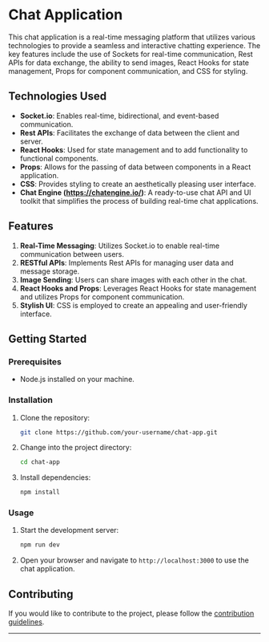 # Chat Application 

This chat application is a real-time messaging platform that utilizes various technologies to provide a seamless and interactive chatting experience. The key features include the use of Sockets for real-time communication, Rest APIs for data exchange, the ability to send images, React Hooks for state management, Props for component communication, and CSS for styling.

## Technologies Used

- **Socket.io**: Enables real-time, bidirectional, and event-based communication.
- **Rest APIs**: Facilitates the exchange of data between the client and server.
- **React Hooks**: Used for state management and to add functionality to functional components.
- **Props**: Allows for the passing of data between components in a React application.
- **CSS**: Provides styling to create an aesthetically pleasing user interface.
- **Chat Engine (https://chatengine.io/)**: A ready-to-use chat API and UI toolkit that simplifies the process of building real-time chat applications.

## Features

1. **Real-Time Messaging**: Utilizes Socket.io to enable real-time communication between users.
2. **RESTful APIs**: Implements Rest APIs for managing user data and message storage.
3. **Image Sending**: Users can share images with each other in the chat.
4. **React Hooks and Props**: Leverages React Hooks for state management and utilizes Props for component communication.
5. **Stylish UI**: CSS is employed to create an appealing and user-friendly interface.

## Getting Started

### Prerequisites

- Node.js installed on your machine.

### Installation

1. Clone the repository:

   ```bash
   git clone https://github.com/your-username/chat-app.git
   ```

2. Change into the project directory:

   ```bash
   cd chat-app
   ```

3. Install dependencies:

   ```bash
   npm install
   ```

### Usage

1. Start the development server:

   ```bash
   npm run dev
   ```

2. Open your browser and navigate to `http://localhost:3000` to use the chat application.


## Contributing

If you would like to contribute to the project, please follow the [contribution guidelines](CONTRIBUTING.md).


---
